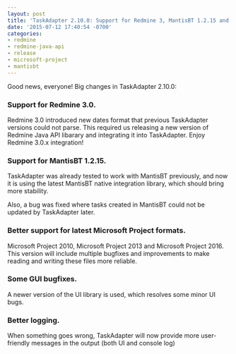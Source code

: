 ```yaml
---
layout: post
title: 'TaskAdapter 2.10.0: Support for Redmine 3, MantisBT 1.2.15 and latest Microsoft Project formats'
date: '2015-07-12 17:40:54 -0700'
categories:
- redmine
- redmine-java-api
- release
- microsoft-project
- mantisbt
---
```

<p>Good news, everyone! Big changes in TaskAdapter 2.10.0:</p>

### Support for Redmine 3.0.

Redmine 3.0 introduced new dates format that previous TaskAdapter versions could not parse.
This required us releasing a new version of Redmine Java API libarary and integrating it into TaskAdapter.
Enjoy Redmine 3.0.x integration!

### Support for MantisBT 1.2.15.

TaskAdapter was already tested to work with MantisBT previously, and now it is using the latest MantisBT
native integration library, which should bring more stability.

Also, a bug was fixed where tasks created in MantisBT could not be updated by TaskAdapter later.

### Better support for latest Microsoft Project formats.

Microsoft Project 2010, Microsoft Project 2013 and Microsoft Project 2016.
This version will include multiple bugfixes and improvements to make reading and writing these files more reliable.

### Some GUI bugfixes.

A newer version of the UI library is used, which resolves some minor UI bugs.

### Better logging.

When something goes wrong, TaskAdapter will now provide more user-friendly messages in the output (both UI and console log)
